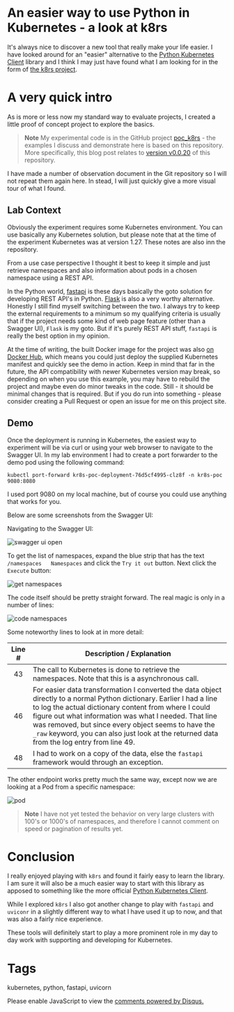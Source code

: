 # An easier way to use Python in Kubernetes - a look at k8rs

It's always nice to discover a new tool that really make your life easier. I have looked around for an "easier" alternative to the [Python Kubernetes Client](https://github.com/kubernetes-client/python) library and I think I may just have found what I am looking for in the form of [the k8rs project](https://github.com/kr8s-org/kr8s).

# A very quick intro

As is more or less now my standard way to evaluate projects, I created a little proof of concept project to explore the basics.

> **Note**
> My experimental code is in the GitHub project [poc_k8rs](https://github.com/nicc777/poc_kr8s) - the examples I discuss and demonstrate here is based on this repository. More specifically, this blog post relates to [version v0.0.20](https://github.com/nicc777/poc_kr8s/tree/v0.0.20) of this repository.

I have made a number of observation document in the Git repository so I will not repeat them again here. In stead, I will just quickly give a more visual tour of what I found.

## Lab Context

Obviously the experiment requires some Kubernetes environment. You can use basically any Kubernetes solution, but please note that at the time of the experiment Kubernetes was at version 1.27. These notes are also inn the repository.

From a use case perspective I thought it best to keep it simple and just retrieve namespaces and also information about pods in a chosen namespace using a REST API.

In the Python world, [fastapi](https://fastapi.tiangolo.com/) is these days basically the goto solution for developing REST API's in Python. [Flask](https://flask.palletsprojects.com/en/3.0.x/) is also a very worthy alternative. Honestly I still find myself switching between the two. I always try to keep the external requirements to a minimum so my qualifying criteria is usually that if the project needs some kind of web page feature (other than a Swagger UI), `Flask` is my goto. But if it's purely REST API stuff, `fastapi` is really the best option in my opinion.

At the time of writing, the built Docker image for the project was also [on Docker Hub](https://hub.docker.com/r/nicc777/kr8s_poc), which means you could just deploy the supplied Kubernetes manifest and quickly see the demo in action. Keep in mind that far in the future, the API compatibility with newer Kubernetes version may break, so depending on when you use this example, you may have to rebuild the project and maybe even do minor tweaks in the code. Still - it should be minimal changes that is required. But if you do run into something - please consider creating a Pull Request or open an issue for me on this project site.

## Demo

Once the deployment is running in Kubernetes, the easiest way to experiment will be via curl or using your web browser to navigate to the Swagger UI. In my lab environment I had to create a port forwarder to the demo pod using the following command:

```shell
kubectl port-forward kr8s-poc-deployment-76d5cf4995-clz8f -n kr8s-poc 9080:8080
```

I used port 9080 on my local machine, but of course you could use anything that works for you. 

Below are some screenshots from the Swagger UI:

Navigating to the Swagger UI:

![swagger ui open](../../images/blog_2023_10_14/Screenshot_20231014_141246.png)

To get the list of namespaces, expand the blue strip that has the text `/namespaces   Namespaces` and click the `Try it out` button. Next click the `Execute` button:

![get namespaces](../..//images/blog_2023_10_14/Screenshot_20231014_141355.png)

The code itself should be pretty straight forward. The real magic is only in a number of lines:

![code namespaces](../..//images/blog_2023_10_14/code_namespaces.png)

Some noteworthy lines to look at in more detail:

| Line # | Description / Explanation                                                                          |
|:------:|----------------------------------------------------------------------------------------------------|
| 43     | The call to Kubernetes is done to retrieve the namespaces. Note that this is a asynchronous call.  |
| 46     | For easier data transformation I converted the data object directly to a normal Python dictionary. Earlier I had a line to log the actual dictionary content from where I could figure out what information was what I needed. That line was removed, but since every object seems to have the `_raw` keyword, you can also just look at the returned data from the log entry from line 49. |
| 48     | I had to work on a copy of the data, else the `fastapi` framework would through an exception.      |

The other endpoint works pretty much the same way, except now we are looking at a Pod from a specific namespace:

![pod](../..//images/blog_2023_10_14/Screenshot_20231014_141435.png)

> **Note**
> I have not yet tested the behavior on very large clusters with 100's or 1000's of namespaces, and therefore I cannot comment on speed or pagination of results yet. 

# Conclusion

I really enjoyed playing with `k8rs` and found it fairly easy to learn the library. I am sure it will also be a much easier way to start with this library as apposed to something like the more official [Python Kubernetes Client](https://github.com/kubernetes-client/python).

While I explored `k8rs` I also got another change to play with `fastapi` and `uviconr` in a slightly different way to what I have used it up to now, and that was also a fairly nice experience.

These tools will definitely start to play a more prominent role in my day to day work with supporting and developing for Kubernetes.

# Tags

kubernetes, python, fastapi, uvicorn

<div id="disqus_thread"></div>
<script>
    /**
    *  RECOMMENDED CONFIGURATION VARIABLES: EDIT AND UNCOMMENT THE SECTION BELOW TO INSERT DYNAMIC VALUES FROM YOUR PLATFORM OR CMS.
    *  LEARN WHY DEFINING THESE VARIABLES IS IMPORTANT: https://disqus.com/admin/universalcode/#configuration-variables    */
    /*
    var disqus_config = function () {
    this.page.url = PAGE_URL;  // Replace PAGE_URL with your page's canonical URL variable
    this.page.identifier = PAGE_IDENTIFIER; // Replace PAGE_IDENTIFIER with your page's unique identifier variable
    };
    */
    (function() { // DON'T EDIT BELOW THIS LINE
    var d = document, s = d.createElement('script');
    s.src = 'https://nicc777.disqus.com/embed.js';
    s.setAttribute('data-timestamp', +new Date());
    (d.head || d.body).appendChild(s);
    })();
</script>
<noscript>Please enable JavaScript to view the <a href="https://disqus.com/?ref_noscript">comments powered by Disqus.</a></noscript>